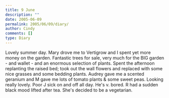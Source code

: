 ```yaml
---
title: 9 June
description: ""
date: 2005-06-09
permalink: 2005/06/09/diary/
author: Cindy
comments: []
type: Diary
---
```


Lovely summer day. Mary drove me to Vertigrow and I spent yet more money on the garden. Fantastic trees for sale, very much for the BIG garden - and wallet - and an enormous selection of plants. Spent the afternoon replanting the raised bed; took out the wall flowers and replaced with some nice grasses and some bedding plants. Audrey gave me a scented geranium and M gave me lots of tomato plants & some sweet peas. Looking really lovely. Poor J sick on and off all day. He's v. bored. R had a sudden black mood lifted after tea. She's decided to be a vegetarian.
